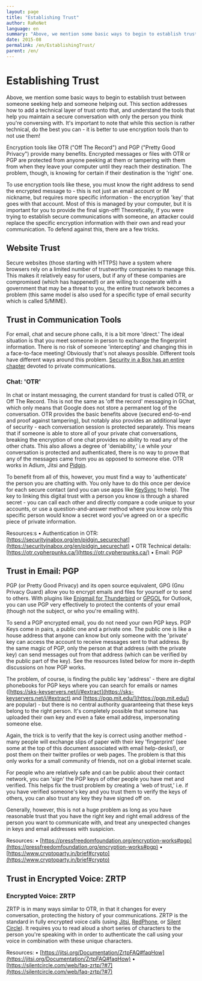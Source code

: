 ```yaml
---
layout: page
title: "Establishing Trust"
author: RaReNet
language: en
summary: "Above, we mention some basic ways to begin to establish trust between someone seeking help and someone helping out. This section addresses how to add a technical layer of trust onto that, and understand the tools that help you maintain a secure conversation with only the person you think you're conversing with."
date: 2015-08
permalink: /en/EstablishingTrust/
parent: /en/
---
```



# Establishing Trust

Above, we mention some basic ways to begin to establish trust between someone seeking help and someone helping out. This section addresses how to add a technical layer of trust onto that, and understand the tools that help you maintain a secure conversation with only the person you think you're conversing with. It's important to note that while this section is rather technical, do the best you can - it is better to use encryption tools than to not use them!

Encryption tools like OTR ("Off The Record") and PGP ("Pretty Good Privacy") provide many benefits. Encrypted messages or files with OTR or PGP are protected from anyone peeking at them or tampering with them from when they leave your computer until they reach their destination. The problem, though, is knowing for certain if their destination is the 'right' one.

To use encryption tools like these, you must know the right address to send the encrypted message to - this is not just an email account or IM nickname, but requires more specific information - the encryption 'key' that goes with that account. Most of this is managed by your computer, but it is important for you to provide the final sign-off! Theoretically, if you were trying to establish secure communications with someone, an attacker could replace the specific encryption information with their own and read your communication. To defend against this, there are a few tricks.

## Website Trust
Secure websites (those starting with HTTPS) have a system where browsers rely on a limited number of trustworthy companies to manage this. This makes it relatively easy for users, but if any of these companies are compromised (which has happened!) or are willing to cooperate with a government that may be a threat to you, the entire trust network becomes a problem (this same model is also used for a specific type of email security which is called S/MIME).

## Trust in Communication Tools
For email, chat and secure phone calls, it is a bit more 'direct.' The ideal situation is that you meet someone in person to exchange the fingerprint information. There is no risk of someone 'intercepting' and changing this in a face-to-face meeting! Obviously that's not always possible. Different tools have different ways around this problem. [Security in a Box has an entire chapter](https://securityinabox.org/en/chapter-7) devoted to private communications.

### Chat: 'OTR'
In chat or instant messaging, the current standard for trust is called OTR, or Off The Record. This is not the same as 'off the record' messaging in GChat, which only means that Google does not store a permanent log of the conversation. OTR provides the basic benefits above (secured end-to-end and proof against tampering), but notably also provides an additional layer of security - each conversation session is protected separately. This means that if someone is able to store all of your private chat conversations, breaking the encryption of one chat provides no ability to read any of the other chats. This also allows a degree of 'deniability,' i.e while your conversation is protected and authenticated, there is no way to prove that any of the messages came from you as opposed to someone else. OTR works in Adium, Jitsi and [Pidgin](https://securityinabox.org/en/pidgin_main).

To benefit from all of this, however, you must find a way to 'authenticate' the person you are chatting with.  You only have to do this once per device for each secure contact (and you can use apps like [KeySync](https://guardianproject.info/apps/keysync/) to help). The key to linking this digital trust with a person you know is through a shared secret - you can call each other and directly compare a code unique to your accounts, or use a question-and-answer method where you know only this specific person would know a secret word you've agreed on or a specific piece of private information.

Resources:s
• Authentication in OTR: [https://securityinabox.org/en/pidgin_securechat](https://securityinabox.org/en/pidgin_securechat)
• OTR Technical details: [https://otr.cypherpunks.ca/](https://otr.cypherpunks.ca/)
• Email: PGP

## Trust in Email: PGP

PGP (or Pretty Good Privacy) and its open source equivalent, GPG (Gnu Privacy Guard) allow you to encrypt emails and files for yourself or to send to others.  With plugins like [Enigmail for Thunderbird](https://securityinabox.org/en/thunderbird_main) or [GPGOL](http://www.gpg4win.org/) for Outlook, you can use PGP very effectively to protect the contents of your email (though not the subject, or who you're emailing with).

To send a PGP encrypted email, you do not need your own PGP keys. PGP Keys come in pairs, a public one and a private one.  The public one is like a house address that anyone can know but only someone with the 'private' key can access the account to receive messages sent to that address. By the same magic of PGP, only the person at that address (with the private key) can send messages out from that address (which can be verified by the public part of the key). See the resources listed below for more in-depth discussions on how PGP works.

The problem, of course, is finding the public key 'address' - there are digital phonebooks for PGP keys where you can search for emails or names ([https://sks-keyservers.net/i/#extract](https://sks-keyservers.net/i/#extract) and [https://pgp.mit.edu/](https://pgp.mit.edu/) are popular) - but there is no central authority guaranteeing that these keys belong to the right person. It's completely possible that someone has uploaded their own key and even a fake email address, impersonating someone else.

Again, the trick is to verify that the key is correct using another method - many people will exchange slips of paper with their key 'fingerprint' (see some at the top of this document associated with email help-desks!), or post them on their twitter profiles or web pages. The problem is that this only works for a small community of friends, not on a global internet scale.

For people who are relatively safe and can be public about their contact network, you can 'sign' the PGP keys of other people you have met and verified. This helps fix the trust problem by creating a 'web of trust,' i.e. if you have verified someone's key and you trust them to verify the keys of others, you can also trust any key they have signed off on.

Generally, however, this is not a huge problem as long as you have reasonable trust that you have the right key and right email address of the person you want to communicate with, and treat any unexpected changes in keys and email addresses with suspicion.

Resources:
• [https://pressfreedomfoundation.org/encryption-works#pgp](https://pressfreedomfoundation.org/encryption-works#pgp)
• [https://www.cryptoparty.in/brief#crypto](https://www.cryptoparty.in/brief#crypto)

## Trust in Encrypted Voice: ZRTP

### Encrypted Voice: ZRTP
ZRTP is in many ways similar to OTR, in that it changes for every conversation, protecting the history of your communications.  ZRTP is the standard in fully encrypted voice calls (using [Jitsi](https://securityinabox.org/en/jitsi), [RedPhone](https://whispersystems.org/#privacy), or [Silent Circle](https://silentcircle.com/)). It requires you to read aloud a short series of characters to the person you're speaking with in order to authenticate the call using your voice in combination with these unique characters.

Resources:
• [https://jitsi.org/Documentation/ZrtpFAQ#faqHow](https://jitsi.org/Documentation/ZrtpFAQ#faqHow)
• [https://silentcircle.com/web/faq-zrtp/?#7](https://silentcircle.com/web/faq-zrtp/?#7)

